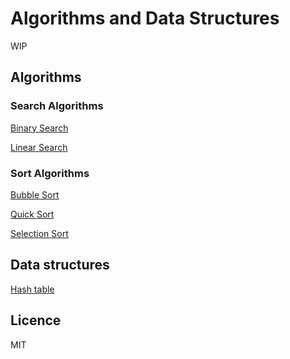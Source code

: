 # Algorithms and Data Structures
WIP
## Algorithms
### Search Algorithms

[Binary Search](./algorithms/search/binary-search/binary-search.ts)  

[Linear Search](./algorithms/search/linear-search/linear-search.ts)  

### Sort Algorithms
[Bubble Sort](./algorithms/sort/bubble-sort/bubble-sort.ts)  

[Quick Sort](./algorithms/sort/quick-sort/quick-sort.ts)  

[Selection Sort](./algorithms/sort/selection-sort/selection-sort.ts)  


## Data structures
[Hash table](./data-structures/hash-table/hash-table.ts)  


## Licence

MIT